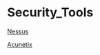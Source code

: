 # Security_Tools

[Nessus](https://github.com/adysec/Security_Tools/blob/main/Nessus.md)

[Acunetix](https://github.com/adysec/Security_Tools/blob/main/Acunetix.md)
